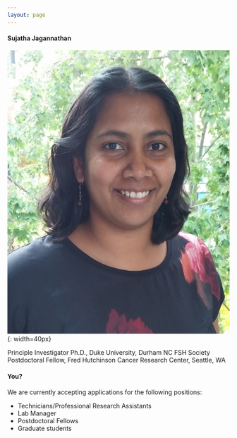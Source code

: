 ```yaml
---
layout: page
---
```


#### Sujatha Jagannathan

![Suja Jagannathan](/img/SJ_photo_for_flyer.jpg){: width=40px}

Principle Investigator
Ph.D., Duke University, Durham NC
FSH Society Postdoctoral Fellow, Fred Hutchinson Cancer Research Center, Seattle, WA


#### You?
We are currently accepting applications for the following positions:
* Technicians/Professional Research Assistants
* Lab Manager
* Postdoctoral Fellows
* Graduate students
